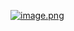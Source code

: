 [![image.png](/.attachments/image-9b20db87-ec51-4650-a108-333e23457f52.png)](https://www.mapbox.com/)